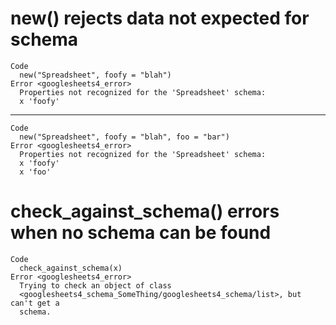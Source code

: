 # new() rejects data not expected for schema

    Code
      new("Spreadsheet", foofy = "blah")
    Error <googlesheets4_error>
      Properties not recognized for the 'Spreadsheet' schema:
      x 'foofy'

---

    Code
      new("Spreadsheet", foofy = "blah", foo = "bar")
    Error <googlesheets4_error>
      Properties not recognized for the 'Spreadsheet' schema:
      x 'foofy'
      x 'foo'

# check_against_schema() errors when no schema can be found

    Code
      check_against_schema(x)
    Error <googlesheets4_error>
      Trying to check an object of class
      <googlesheets4_schema_SomeThing/googlesheets4_schema/list>, but can't get a
      schema.

